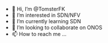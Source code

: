 - 👋 Hi, I’m @TomsterFK
- 👀 I’m interested in SDN/NFV
- 🌱 I’m currently learning SDN
- 💞️ I’m looking to collaborate on ONOS
- 📫 How to reach me ...

<!---
TomsterFK/TomsterFK is a ✨ special ✨ repository because its `README.md` (this file) appears on your GitHub profile.
You can click the Preview link to take a look at your changes.
--->
